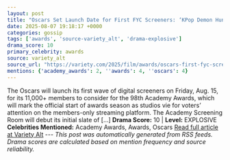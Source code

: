 ```yaml
---
layout: post
title: "Oscars Set Launch Date for First FYC Screeners: ‘KPop Demon Hunters,’ ‘Becoming Led Zeppelin’ and More (EXCLUSIVE)"
date: 2025-08-07 19:18:17 +0000
categories: gossip
tags: ['awards', 'source-variety_alt', 'drama-explosive']
drama_score: 10
primary_celebrity: awards
source: variety_alt
source_url: "https://variety.com/2025/film/awards/oscars-first-fyc-screeners-2026-kpop-demon-hunters-1236481108/"
mentions: {'academy_awards': 2, ''awards': 4, ''oscars': 4}
---
```


The Oscars will launch its first wave of digital screeners on Friday, Aug. 15, for its 11,000+ members to consider for the 98th Academy Awards, which will mark the official start of awards season as studios vie for voters’ attention on the members-only streaming platform. The Academy Screening Room will debut its initial slate of […] **Drama Score:** 10 | **Level:** EXPLOSIVE **Celebrities Mentioned:** Academy Awards, Awards, Oscars [Read full article at Variety Alt](https://variety.com/2025/film/awards/oscars-first-fyc-screeners-2026-kpop-demon-hunters-1236481108/) --- *This post was automatically generated from RSS feeds. Drama scores are calculated based on mention frequency and source reliability.*